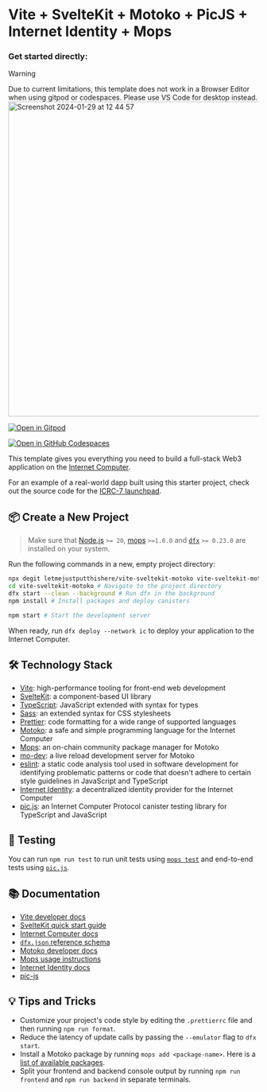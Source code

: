 # Vite + SvelteKit + Motoko + PicJS + Internet Identity + Mops

### Get started directly:

> [!WARNING]
> Due to current limitations, this template does not work in a Browser Editor when using gitpod or codespaces. Please use VS Code for desktop instead.
> <img width="633" alt="Screenshot 2024-01-29 at 12 44 57" src="https://github.com/letmejustputthishere/vite-sveltekit-motoko/assets/32162112/2f2c025d-354b-47ca-9303-56bce180f6e7">

[![Open in Gitpod](https://gitpod.io/button/open-in-gitpod.svg)](https://gitpod.io/#https://github.com/letmejustputthishere/vite-sveltekit-motoko)

[![Open in GitHub Codespaces](https://github.com/codespaces/badge.svg)](https://codespaces.new/letmejustputthishere/vite-sveltekit-motoko?quickstart=1)

This template gives you everything you need to build a full-stack Web3 application on the [Internet Computer](https://internetcomputer.org/).

For an example of a real-world dapp built using this starter project, check out the source code for the [ICRC-7 launchpad](https://github.com/letmejustputthishere/icrc7_launchpad).

## 📦 Create a New Project

> Make sure that [Node.js](https://nodejs.org/en/) `>= 20`, [mops](https://docs.mops.one/quick-start) `>=1.0.0` and [`dfx`](https://internetcomputer.org/docs/current/references/dfxvm/) `>= 0.23.0` are installed on your system.

Run the following commands in a new, empty project directory:

```sh
npx degit letmejustputthishere/vite-sveltekit-motoko vite-sveltekit-motoko # Download this starter project
cd vite-sveltekit-motoko # Navigate to the project directory
dfx start --clean --background # Run dfx in the background
npm install # Install packages and deploy canisters

npm start # Start the development server
```

When ready, run `dfx deploy --network ic` to deploy your application to the Internet Computer.

## 🛠️ Technology Stack

- [Vite](https://vitejs.dev/): high-performance tooling for front-end web development
- [SvelteKit](https://kit.svelte.dev/): a component-based UI library
- [TypeScript](https://www.typescriptlang.org/): JavaScript extended with syntax for types
- [Sass](https://sass-lang.com/): an extended syntax for CSS stylesheets
- [Prettier](https://prettier.io/): code formatting for a wide range of supported languages
- [Motoko](https://github.com/dfinity/motoko#readme): a safe and simple programming language for the Internet Computer
- [Mops](https://mops.one): an on-chain community package manager for Motoko
- [mo-dev](https://github.com/dfinity/motoko-dev-server#readme): a live reload development server for Motoko
- [eslint](https://eslint.org/): a static code analysis tool used in software development for identifying problematic patterns or code that doesn't adhere to certain style guidelines in JavaScript and TypeScript
- [Internet Identity](https://github.com/dfinity/internet-identity/tree/main): a decentralized identity provider for the Internet Computer
- [pic.js](https://github.com/hadronous/pic-js): an Internet Computer Protocol canister testing library for TypeScript and JavaScript

## 🧪 Testing

You can run `npm run test` to run unit tests using [`mops test`](https://docs.mops.one/cli/mops-test) and end-to-end tests using [`pic.js`](https://hadronous.github.io/pic-js/).

## 📚 Documentation

- [Vite developer docs](https://vitejs.dev/guide/)
- [SvelteKit quick start guide](https://learn.svelte.dev/tutorial/introducing-sveltekit)
- [Internet Computer docs](https://internetcomputer.org/docs/current/developer-docs/ic-overview)
- [`dfx.json` reference schema](https://internetcomputer.org/docs/current/references/dfx-json-reference/)
- [Motoko developer docs](https://internetcomputer.org/docs/current/developer-docs/build/cdks/motoko-dfinity/motoko/)
- [Mops usage instructions](https://j4mwm-bqaaa-aaaam-qajbq-cai.ic0.app/#/docs/install)
- [Internet Identity docs](https://internetcomputer.org/docs/current/developer-docs/integrations/internet-identity/overview)
- [pic-js](https://hadronous.github.io/pic-js/)

## 💡 Tips and Tricks

- Customize your project's code style by editing the `.prettierrc` file and then running `npm run format`.
- Reduce the latency of update calls by passing the `--emulator` flag to `dfx start`.
- Install a Motoko package by running `mops add <package-name>`. Here is a [list of available packages](https://mops.one/).
- Split your frontend and backend console output by running `npm run frontend` and `npm run backend` in separate terminals.
